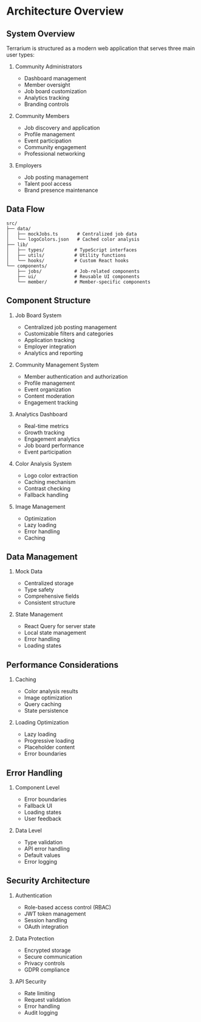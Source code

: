 # Architecture Overview

## System Overview

Terrarium is structured as a modern web application that serves three main user types:

1. Community Administrators

   - Dashboard management
   - Member oversight
   - Job board customization
   - Analytics tracking
   - Branding controls

2. Community Members

   - Job discovery and application
   - Profile management
   - Event participation
   - Community engagement
   - Professional networking

3. Employers
   - Job posting management
   - Talent pool access
   - Brand presence maintenance

## Data Flow

```
src/
├── data/
│   ├── mockJobs.ts       # Centralized job data
│   └── logoColors.json   # Cached color analysis
├── lib/
│   ├── types/           # TypeScript interfaces
│   ├── utils/           # Utility functions
│   └── hooks/           # Custom React hooks
└── components/
    ├── jobs/            # Job-related components
    ├── ui/              # Reusable UI components
    └── member/          # Member-specific components
```

## Component Structure

1. Job Board System

   - Centralized job posting management
   - Customizable filters and categories
   - Application tracking
   - Employer integration
   - Analytics and reporting

2. Community Management System

   - Member authentication and authorization
   - Profile management
   - Event organization
   - Content moderation
   - Engagement tracking

3. Analytics Dashboard

   - Real-time metrics
   - Growth tracking
   - Engagement analytics
   - Job board performance
   - Event participation

4. Color Analysis System

   - Logo color extraction
   - Caching mechanism
   - Contrast checking
   - Fallback handling

5. Image Management
   - Optimization
   - Lazy loading
   - Error handling
   - Caching

## Data Management

1. Mock Data

   - Centralized storage
   - Type safety
   - Comprehensive fields
   - Consistent structure

2. State Management
   - React Query for server state
   - Local state management
   - Error handling
   - Loading states

## Performance Considerations

1. Caching

   - Color analysis results
   - Image optimization
   - Query caching
   - State persistence

2. Loading Optimization
   - Lazy loading
   - Progressive loading
   - Placeholder content
   - Error boundaries

## Error Handling

1. Component Level

   - Error boundaries
   - Fallback UI
   - Loading states
   - User feedback

2. Data Level
   - Type validation
   - API error handling
   - Default values
   - Error logging

## Security Architecture

1. Authentication

   - Role-based access control (RBAC)
   - JWT token management
   - Session handling
   - OAuth integration

2. Data Protection

   - Encrypted storage
   - Secure communication
   - Privacy controls
   - GDPR compliance

3. API Security
   - Rate limiting
   - Request validation
   - Error handling
   - Audit logging
